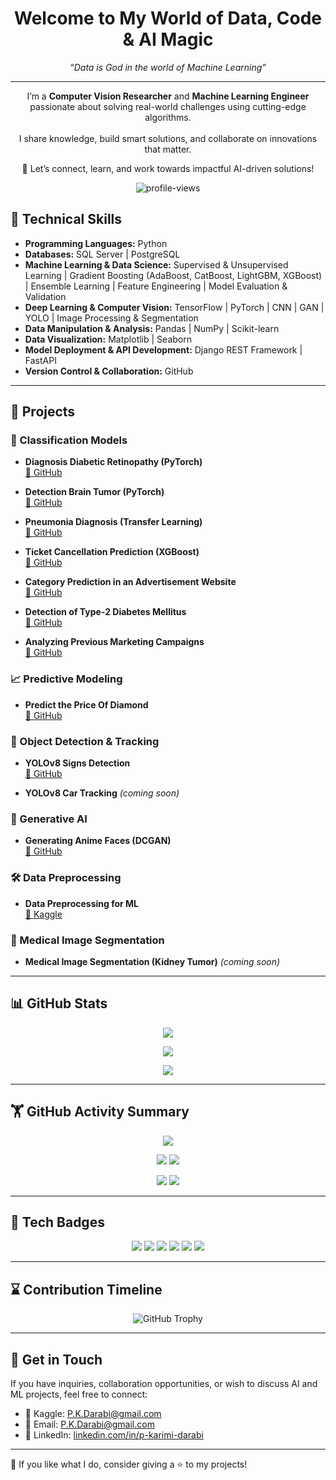 <h1 align="center">Welcome to My World of Data, Code & AI Magic</h1>

<p align="center">
  <i>“Data is God in the world of Machine Learning”</i>
</p>

---

<p align="center">
  I’m a <b>Computer Vision Researcher</b> and <b>Machine Learning Engineer</b> passionate about solving real-world challenges using cutting-edge algorithms.
  <br><br>
  I share knowledge, build smart solutions, and collaborate on innovations that matter.
</p>

<p align="center">
  🔗 Let’s connect, learn, and work towards impactful AI-driven solutions!
</p>

<p align="center">
  <img src="https://komarev.com/ghpvc/?username=P-Darabi&label=Profile%20views&color=0e75b6&style=flat" alt="profile-views" />
</p>

## 🧠 Technical Skills

- **Programming Languages:** Python  
- **Databases:** SQL Server | PostgreSQL  
- **Machine Learning & Data Science:** Supervised & Unsupervised Learning | Gradient Boosting (AdaBoost, CatBoost, LightGBM, XGBoost) | Ensemble Learning | Feature Engineering | Model Evaluation & Validation  
- **Deep Learning & Computer Vision:** TensorFlow | PyTorch | CNN | GAN | YOLO | Image Processing & Segmentation  
- **Data Manipulation & Analysis:** Pandas | NumPy | Scikit-learn  
- **Data Visualization:** Matplotlib | Seaborn  
- **Model Deployment & API Development:** Django REST Framework | FastAPI  
- **Version Control & Collaboration:** GitHub  

---

## 🚀 Projects

### 🧪 Classification Models

- **Diagnosis Diabetic Retinopathy (PyTorch)**  
  [🔗 GitHub](https://github.com/P-Darabi/Diagnosis-of-Diabetic-Retinopathy)

- **Detection Brain Tumor (PyTorch)**  
  [🔗 GitHub](https://github.com/P-Darabi/Brain-Tumor-Detection)

- **Pneumonia Diagnosis (Transfer Learning)**  
  [🔗 GitHub](https://github.com/P-Darabi/Diagnosis_Of_Pneumonia_By_CNN_Classifier)

- **Ticket Cancellation Prediction (XGBoost)**  
  [🔗 GitHub](https://github.com/P-Darabi/Prediction_Of_Ticket_Cancellation_Acc_98)

- **Category Prediction in an Advertisement Website**  
  [🔗 GitHub](https://github.com/P-MLSpecialist/Category-Prediction-in-an-Advertisement-Website)

- **Detection of Type-2 Diabetes Mellitus**  
  [🔗 GitHub](https://github.com/P-Darabi/Prediction_Of_Diabetes_XGBoost_CatBoost)

- **Analyzing Previous Marketing Campaigns**  
  [🔗 GitHub](https://github.com/P-Darabi/Bank_Marketing_Strategies_for_Future_Success)

### 📈 Predictive Modeling

- **Predict the Price Of Diamond**  
  [🔗 GitHub](https://github.com/P-Darabi/Predict_Price_Of_Diamond)

### 🎯 Object Detection & Tracking

- **YOLOv8 Signs Detection**  
  [🔗 GitHub](https://github.com/P-Darabi/Traffic-Signs-Detection-By-YOLOv8)

- **YOLOv8 Car Tracking** *(coming soon)*

### 🎨 Generative AI

- **Generating Anime Faces (DCGAN)**  
  [🔗 GitHub](https://github.com/P-Darabi/Generating-Anime-Faces-with-DCGAN)

### 🛠️ Data Preprocessing

- **Data Preprocessing for ML**  
  [🔗 Kaggle](https://www.kaggle.com/code/pkdarabi/data-preprocessing-for-machine-learning)

### 🧬 Medical Image Segmentation

- **Medical Image Segmentation (Kidney Tumor)** *(coming soon)*

---

## 📊 GitHub Stats

<p align="center">
  <img src="https://github-readme-stats.vercel.app/api?username=P-Darabi&show_icons=true&count_private=true&include_all_commits=true&theme=radical" />
</p>

<p align="center">
  <img src="https://github-readme-streak-stats.herokuapp.com/?user=P-Darabi&theme=radical" />
</p>

<p align="center">
  <img src="https://github-readme-stats.vercel.app/api/top-langs/?username=P-Darabi&layout=compact&theme=radical" />
</p>

---

## 🏋️ GitHub Activity Summary

<p align="center">
  <img src="https://github-profile-summary-cards.vercel.app/api/cards/profile-details?username=P-Darabi&theme=radical" />
</p>

<p align="center">
  <img src="https://github-profile-summary-cards.vercel.app/api/cards/repos-per-language?username=P-Darabi&theme=radical" />
  <img src="https://github-profile-summary-cards.vercel.app/api/cards/most-commit-language?username=P-Darabi&theme=radical" />
</p>

<p align="center">
  <img src="https://github-profile-summary-cards.vercel.app/api/cards/stats?username=P-Darabi&theme=radical" />
  <img src="https://github-profile-summary-cards.vercel.app/api/cards/productive-time?username=P-Darabi&theme=radical&utcOffset=4" />
</p>

---

## 🏅 Tech Badges

<p align="center">
  <img src="https://img.shields.io/badge/Python-3776AB?style=for-the-badge&logo=python&logoColor=white" />
  <img src="https://img.shields.io/badge/PyTorch-EE4C2C?style=for-the-badge&logo=PyTorch&logoColor=white" />
  <img src="https://img.shields.io/badge/TensorFlow-FF6F00?style=for-the-badge&logo=tensorflow&logoColor=white" />
  <img src="https://img.shields.io/badge/YOLOv8-FF4088?style=for-the-badge&logo=openai&logoColor=white" />
  <img src="https://img.shields.io/badge/FastAPI-009688?style=for-the-badge&logo=fastapi&logoColor=white" />
  <img src="https://img.shields.io/badge/PostgreSQL-336791?style=for-the-badge&logo=postgresql&logoColor=white" />
</p>

---

## ⌛️ Contribution Timeline

<p align="center">
  <img src="https://github-contribution-trophy.vercel.app/?username=P-Darabi&theme=radical&no-frame=true&row=1&column=7" alt="GitHub Trophy" />
</p>

---

## 📢 Get in Touch

If you have inquiries, collaboration opportunities, or wish to discuss AI and ML projects, feel free to connect:

- 🧬 Kaggle: [P.K.Darabi@gmail.com](https://www.kaggle.com/pkdarabi)
- 📧 Email: [P.K.Darabi@gmail.com](mailto:P.K.Darabi@gmail.com)  
- 💼 LinkedIn: [linkedin.com/in/p-karimi-darabi](https://www.linkedin.com/in/p-karimi-darabi)

---

🌟 If you like what I do, consider giving a ⭐️ to my projects!
